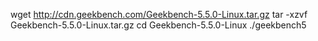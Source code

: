 wget http://cdn.geekbench.com/Geekbench-5.5.0-Linux.tar.gz
tar -xzvf Geekbench-5.5.0-Linux.tar.gz
cd Geekbench-5.5.0-Linux
./geekbench5
